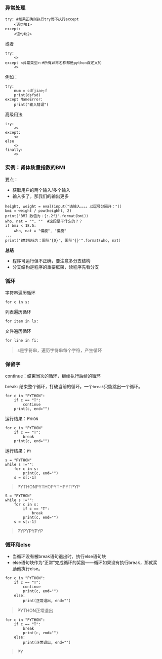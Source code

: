 ### 异常处理
```
try: #如果正确则执行try而不执行except
    <语句块1>
except:
    <语句块2>
```    

或者

```
try:
    <>
except <异常类型>:#所有异常名称都是python自定义的
    <>
```

例如：

```
try:
    num = sdfjiae;f 
    print(dsfsd)
except NameError:
    print("输入错误")
```

高级用法

```
try:
    <>
except:
    <>
else
    <>
finally:
    <>
```


### 实例：肾体质量指数的BMI

要点：

- 获取用户的两个输入/多个输入
- 输入多了，那我们的输出更多


```
height, weight = eval(input("请输入。。。。以逗号分隔开："))
bmi = weight / pow(heighht, 2)
print("BMI 数值为：{:.2f}".format(bmi))
who, nat = "", ""  #这段是干什么的？？
if bmi < 18.5:
    who, nat = "偏瘦", "偏瘦"
...
print("BMI指标为：国际'{0}', 国际'{}'".format(who, nat)
```

**总结**
- 程序可运行但不正确，要注意多分支结构
- 分支结构是程序的重要框架，读程序先看分支


### 循环

字符串遍历循环

```
for c in s:
```

列表遍历循环
```
for item in ls:
```

文件遍历循环
```
for line in fi:
```
>

> s是字符串，遍历字符串每个字符，产生循环

### 保留字

continue：结束当次的循环，继续执行后续的循环

break: 结束整个循环，打破当前的循环。一个`break`只能跳出一个循环。

```
for c in "PYTHON":
	if c == "T":
		continue
	print(c, end="")
```

运行结果：`PYHON`

```
for c in "PYTHON"
	if c == "T":
		break
	print(c, end="")
```

运行结果：`PY`

```
s = "PYTHON"
while s !="":
	for c in s:
		print(c, end="")
	s = s[:-1]
```

> PYTHONPYTHOPYTHPYTPYP	

```
S = "PYTHON"
while s !="":
	for c in s:
		if c == "T":
			break
		print(c, end="")
	s = s[:-1]
```

> PYPYPYPYP


### 循环和else

- 当循环没有被break语句退出时，执行else语句块
- else语句块作为“正常”完成循环的奖励——循环如果没有执行break，那就奖励他执行else。

```
for c in "PYTHON":
	if c == "T":
		continue
		print(c, end="")
	else:
		print(正常退出, end="")
```

> PYTHON正常退出

```
for c in "PYTHON":
	if c == "T":
		break
		print(c, end="")
	else:
		print(正常退出, end="")
```

> PY